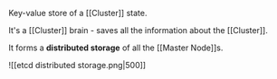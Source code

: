 Key-value store of a [[Cluster]] state. 

It's a [[Cluster]] brain - saves all the information about the [[Cluster]].

It forms a **distributed storage** of all the [[Master Node]]s.

![[etcd distributed storage.png|500]]